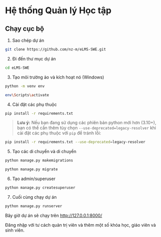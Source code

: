 # Hệ thống Quản lý Học tập

## Chạy cục bộ

1. Sao chép dự án

```bash
git clone https://github.com/nz-m/eLMS-SWE.git
```

2. Đi đến thư mục dự án

```bash
cd eLMS-SWE
```

3. Tạo môi trường ảo và kích hoạt nó (Windows)

```bash
python -m venv env
```

```bash
env\Scripts\activate
```

4. Cài đặt các phụ thuộc

```bash
pip install -r requirements.txt
```

> **Lưu ý:** Nếu bạn đang sử dụng các phiên bản python mới hơn (3.10+), bạn có thể cần thêm tùy chọn `--use-deprecated=legacy-resolver` khi cài đặt các phụ thuộc với `pip` để tránh lỗi:

```bash
pip install -r requirements.txt --use-deprecated=legacy-resolver
```

5. Tạo các di chuyển và di chuyển

```bash
python manage.py makemigrations
```

```bash
python manage.py migrate
```

6. Tạo admin/superuser

```bash
python manage.py createsuperuser
```

7. Cuối cùng chạy dự án

```bash
python manage.py runserver
```

Bây giờ dự án sẽ chạy trên http://127.0.0.1:8000/

Đăng nhập với tư cách quản trị viên và thêm một số khóa học, giáo viên và sinh viên.